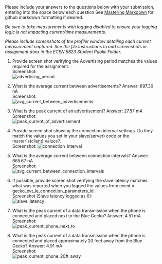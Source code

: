 Please include your answers to the questions below with your submission, entering into the space below each question
See [Mastering Markdown](https://guides.github.com/features/mastering-markdown/) for github markdown formatting if desired.

*Be sure to take measurements with logging disabled to ensure your logging logic is not impacting current/time measurements.*

*Please include screenshots of the profiler window detailing each current measurement captured.  See the file Instructions to add screenshots in assignment.docx in the ECEN 5823 Student Public Folder.*

1. Provide screen shot verifying the Advertising period matches the values required for the assignment.
   <br>Screenshot:  
   ![advertising_period](https://github.com/CU-ECEN-5823/ecen5823-assignment5-vido2373/blob/master/questions/Assignment5-Screenshots/adv_period.PNG)

2. What is the average current between advertisements?
   Answer: 897.36 nA
   <br>Screenshot:  
   ![avg_current_between_advertisements](https://github.com/CU-ECEN-5823/ecen5823-assignment5-vido2373/blob/master/questions/Assignment5-Screenshots/avg_current_between_advertisements.PNG)  

3. What is the peak current of an advertisement? 
   Answer: 27.57 mA
   <br>Screenshot:  
   ![peak_current_of_advertisement](https://github.com/CU-ECEN-5823/ecen5823-assignment5-vido2373/blob/master/questions/Assignment5-Screenshots/peak_current_of_advertisement.PNG)  

4. Provide screen shot showing the connection interval settings. Do they match the values you set in your slave(server) code or the master's(client) values?.
   <br>Screenshot: 
   ![connection_interval](https://github.com/CU-ECEN-5823/ecen5823-assignment5-vido2373/blob/master/questions/Assignment5-Screenshots/connection_interval.PNG)  

5. What is the average current between connection intervals?
   Answer: 665.67 nA
   <br>Screenshot:  
   ![avg_current_between_connection_intervals](https://github.com/CU-ECEN-5823/ecen5823-assignment5-vido2373/blob/master/questions/Assignment5-Screenshots/avg_current_between_connection_intervals.PNG)  

6. If possible, provide screen shot verifying the slave latency matches what was reported when you logged the values from event = gecko_evt_le_connection_parameters_id. 
   <br>Screenshot (Slave latency logged as 0):  
   ![slave_latency](https://github.com/CU-ECEN-5823/ecen5823-assignment5-vido2373/blob/master/questions/Assignment5-Screenshots/slave_latency.PNG)  

7. What is the peak current of a data transmission when the phone is connected and placed next to the Blue Gecko? 
   Answer: 4.51 mA
   <br>Screenshot:  
   ![peak_current_phone_next_to](https://github.com/CU-ECEN-5823/ecen5823-assignment5-vido2373/blob/master/questions/Assignment5-Screenshots/peak_current_phone_next_to.PNG)  
   
8. What is the peak current of a data transmission when the phone is connected and placed approximately 20 feet away from the Blue Gecko? 
   Answer: 4.91 mA
   <br>Screenshot:  
   ![peak_current_phone_20ft_away](https://github.com/CU-ECEN-5823/ecen5823-assignment5-vido2373/blob/master/questions/Assignment5-Screenshots/peak_current_phone_20ft_away.PNG)  
   
